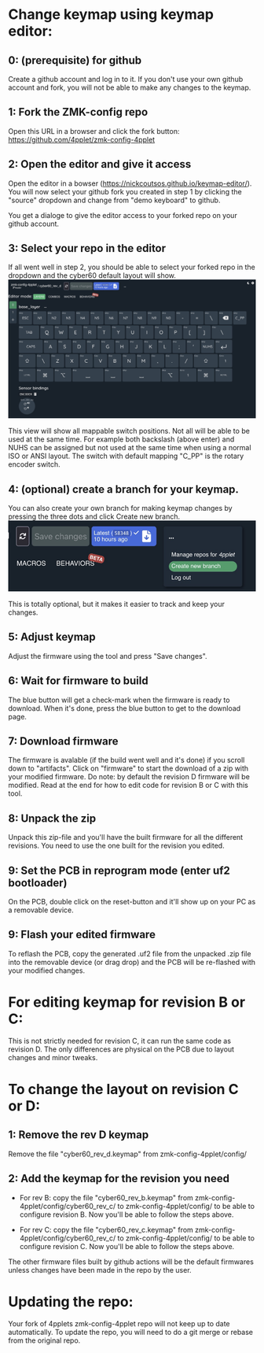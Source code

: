 # Change keymap using keymap editor:
## 0: (prerequisite) for github
Create a github account and log in to it. If you don't use your own github account and fork, you will not be able to make any changes to the keymap.
## 1: Fork the ZMK-config repo
Open this URL in a browser and click the fork button: https://github.com/4pplet/zmk-config-4pplet
## 2: Open the editor and give it access
Open the editor in a bowser (https://nickcoutsos.github.io/keymap-editor/). You will now select your github fork you created in step 1 by clicking the "source" dropdown and change from "demo keyboard" to github. 

You get a dialoge to give the editor access to your forked repo on your github account.
## 3: Select your repo in the editor
If all went well in step 2, you should be able to select your forked repo in the dropdown and the cyber60 default layout will show.
![alt text](../readme-images/keymap-editor.jpg "Keymap editor")

This view will show all mappable switch positions. Not all will be able to be used at the same time. For example both backslash (above enter) and NUHS can be assigned but not used at the same time when using a normal ISO or ANSI layout. The switch with default mapping "C_PP" is the rotary encoder switch.
## 4: (optional) create a branch for your keymap. 
You can also create your own branch for making keymap changes by pressing the three dots and click Create new branch.
![alt text](../readme-images/keymap-editor_branch.jpg "Keymap editor branch")

This is totally optional, but it makes it easier to track and keep your changes.
## 5: Adjust keymap
Adjust the firmware using the tool and press "Save changes".
## 6: Wait for firmware to build
The blue button will get a check-mark when the firmware is ready to download. When it's done, press the blue button to get to the download page.
## 7: Download firmware
The firmware is avalable (if the build went well and it's done) if you scroll down to "artifacts". Click on "firmware" to start the download of a zip with your modified firmware. Do note: by default the revision D firmware will be modified. Read at the end for how to edit code for revision B or C with this tool.
## 8: Unpack the zip
Unpack this zip-file and you'll have the built firmware for all the different revisions. You need to use the one built for the revision you edited.
## 9: Set the PCB in reprogram mode (enter uf2 bootloader)
On the PCB, double click on the reset-button and it'll show up on your PC as a removable device.
## 9: Flash your edited firmware
To reflash the PCB, copy the generated .uf2 file from the unpacked .zip file into the removable device (or drag drop) and the PCB will be re-flashed with your modified changes.

# For editing keymap for revision B or C:
This is not strictly needed for revision C, it can run the same code as revision D. The only differences are physical on the PCB due to layout changes and minor tweaks.

# To change the layout on revision C or D:
## 1: Remove the rev D keymap
Remove the file "cyber60_rev_d.keymap" from zmk-config-4pplet/config/
## 2: Add the keymap for the revision you need
- For rev B: copy the file "cyber60_rev_b.keymap" from zmk-config-4pplet/config/cyber60_rev_c/ to zmk-config-4pplet/config/ to be able to configure revision B. Now you'll be able to follow the steps above.

- For rev C: copy the file "cyber60_rev_c.keymap" from zmk-config-4pplet/config/cyber60_rev_c/ to zmk-config-4pplet/config/ to be able to configure revision C. Now you'll be able to follow the steps above.

The other firmware files built by github actions will be the default firmwares unless changes have been made in the repo by the user.

# Updating the repo:
Your fork of 4pplets zmk-config-4pplet repo will not keep up to date automatically. To update the repo, you will need to do a git merge or rebase from the original repo.
